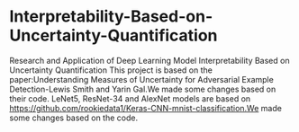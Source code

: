 # Interpretability-Based-on-Uncertainty-Quantification
Research and Application of Deep Learning Model Interpretability Based on Uncertainty Quantification
This project is based on the paper:Understanding Measures of Uncertainty for Adversarial Example Detection-Lewis Smith and Yarin Gal.We made some changes based on their code.
LeNet5, ResNet-34 and AlexNet models are based on https://github.com/rookiedata1/Keras-CNN-mnist-classification.We made some changes based on the code.
